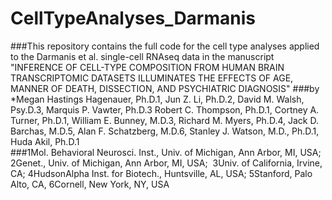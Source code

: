 # CellTypeAnalyses_Darmanis

###This repository contains the full code for the cell type analyses applied to the Darmanis et al. single-cell RNAseq data in the manuscript "INFERENCE OF CELL-TYPE COMPOSITION FROM HUMAN BRAIN TRANSCRIPTOMIC DATASETS ILLUMINATES THE EFFECTS OF AGE, MANNER OF DEATH, DISSECTION, AND PSYCHIATRIC DIAGNOSIS" 
###by *Megan Hastings Hagenauer, Ph.D.1, Jun Z. Li, Ph.D.2, David M. Walsh, Psy.D.3, Marquis P. Vawter, Ph.D.3 Robert C. Thompson, Ph.D.1, Cortney A. Turner, Ph.D.1, William E. Bunney, M.D.3, Richard M. Myers, Ph.D.4, Jack D. Barchas, M.D.5, Alan F. Schatzberg, M.D.6, Stanley J. Watson, M.D., Ph.D.1, Huda Akil, Ph.D.1    
###1Mol. Behavioral Neurosci. Inst., Univ. of Michigan, Ann Arbor, MI, USA;  2Genet., Univ. of Michigan, Ann Arbor, MI, USA;   3Univ. of California, Irvine, CA; 4HudsonAlpha Inst. for Biotech., Huntsville, AL, USA; 5Stanford, Palo Alto, CA, 6Cornell, New York, NY, USA  
